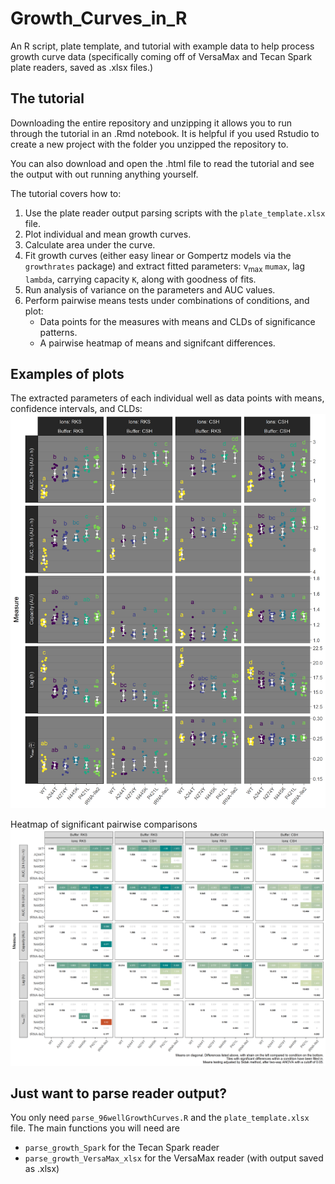 # Growth_Curves_in_R

An R script, plate template, and tutorial with example data to help process growth curve data (specifically coming off of VersaMax and Tecan Spark plate readers, saved as .xlsx files.)

## The tutorial

Downloading the entire repository and unzipping it allows you to run through the tutorial in an .Rmd notebook. It is helpful if you used Rstudio to create a new project with the folder you unzipped the repository to.

You can also download and open the .html file to read the tutorial and see the output with out running anything yourself.

The tutorial covers how to:
1. Use the plate reader output parsing scripts with the `plate_template.xlsx` file.
2. Plot individual and mean growth curves.
3. Calculate area under the curve.
4. Fit growth curves (either easy linear or Gompertz models via the `growthrates` package) and extract fitted parameters: v<sub>max</sub> `mumax`, lag `lambda`, carrying capacity `K`, along with goodness of fits.
5. Run analysis of variance on the parameters and AUC values.
6. Perform pairwise means tests under combinations of conditions, and plot:
	+ Data points for the measures with means and CLDs of significance patterns.
	+ A pairwise heatmap of means and signifcant differences.

## Examples of plots

The extracted parameters of each individual well as data points with means, confidence intervals, and CLDs:
![Measure Plot](measurePlot.png?raw=true "Measure Plot")

Heatmap of significant pairwise comparisons
![Pairwise Heatmap](pairwiseHeatMap.png?raw=TRUE "Pairwise Heatmap")

## Just want to parse reader output?

You only need `parse_96wellGrowthCurves.R` and the `plate_template.xlsx` file. The main functions you will need are

* `parse_growth_Spark` for the Tecan Spark reader
* `parse_growth_VersaMax_xlsx` for the VersaMax reader (with output saved as .xlsx)